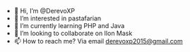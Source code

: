 - 👋 Hi, I’m @DerevoXP
- 👀 I’m interested in pastafarian
- 🌱 I’m currently learning PHP and Java
- 💞️ I’m looking to collaborate on Ilon Mask
- 📫 How to reach me? Via email derevoxp2015@gmail.com

<!---
DerevoXP/DerevoXP is a ✨ special ✨ repository because its `README.md` (this file) appears on your GitHub profile.
You can click the Preview link to take a look at your changes.
--->
